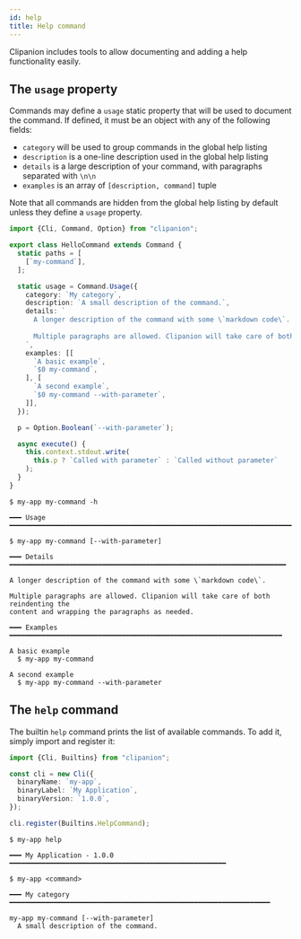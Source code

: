 ```yaml
---
id: help
title: Help command
---
```


Clipanion includes tools to allow documenting and adding a help functionality easily.

## The `usage` property

Commands may define a `usage` static property that will be used to document the command. If defined, it must be an object with any of the following fields:

- `category` will be used to group commands in the global help listing
- `description` is a one-line description used in the global help listing
- `details` is a large description of your command, with paragraphs separated with `\n\n`
- `examples` is an array of `[description, command]` tuple

Note that all commands are hidden from the global help listing by default unless they define a `usage` property.

```ts
import {Cli, Command, Option} from "clipanion";

export class HelloCommand extends Command {
  static paths = [
    [`my-command`],
  ];

  static usage = Command.Usage({
    category: `My category`,
    description: `A small description of the command.`,
    details: `
      A longer description of the command with some \`markdown code\`.
      
      Multiple paragraphs are allowed. Clipanion will take care of both reindenting the content and wrapping the paragraphs as needed.
    `,
    examples: [[
      `A basic example`,
      `$0 my-command`,
    ], [
      `A second example`,
      `$0 my-command --with-parameter`,
    ]],
  });

  p = Option.Boolean(`--with-parameter`);

  async execute() {
    this.context.stdout.write(
      this.p ? `Called with parameter` : `Called without parameter`
    );
  }
}
```

```
$ my-app my-command -h
```

```
━━━ Usage ━━━━━━━━━━━━━━━━━━━━━━━━━━━━━━━━━━━━━━━━━━━━━━━━━━━━━━━━━━━━━━━━━━━━━━━

$ my-app my-command [--with-parameter]

━━━ Details ━━━━━━━━━━━━━━━━━━━━━━━━━━━━━━━━━━━━━━━━━━━━━━━━━━━━━━━━━━━━━━━━━━━━━

A longer description of the command with some \`markdown code\`.

Multiple paragraphs are allowed. Clipanion will take care of both reindenting the
content and wrapping the paragraphs as needed.

━━━ Examples ━━━━━━━━━━━━━━━━━━━━━━━━━━━━━━━━━━━━━━━━━━━━━━━━━━━━━━━━━━━━━━━━━━━━

A basic example
  $ my-app my-command

A second example
  $ my-app my-command --with-parameter
```

## The `help` command

The builtin `help` command prints the list of available commands. To add it, simply import and register it:

```ts
import {Cli, Builtins} from "clipanion";

const cli = new Cli({
  binaryName: `my-app`,
  binaryLabel: `My Application`,
  binaryVersion: `1.0.0`,
});

cli.register(Builtins.HelpCommand);
```

```
$ my-app help
```

```
━━━ My Application - 1.0.0 ━━━━━━━━━━━━━━━━━━━━━━━━━━━━━━━━━━━━━━━━━━━━━━━━━━━━━━

$ my-app <command>

━━━ My category ━━━━━━━━━━━━━━━━━━━━━━━━━━━━━━━━━━━━━━━━━━━━━━━━━━━━━━━━━━━━━━━━━

my-app my-command [--with-parameter]
  A small description of the command.
```
